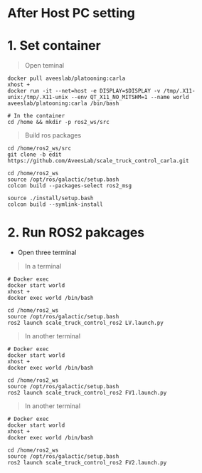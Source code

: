 # After Host PC setting

# 1. Set container
> Open teminal
```
docker pull aveeslab/platooning:carla
xhost +
docker run -it --net=host -e DISPLAY=$DISPLAY -v /tmp/.X11-unix:/tmp/.X11-unix --env QT_X11_NO_MITSHM=1 --name world aveeslab/platooning:carla /bin/bash

# In the container
cd /home && mkdir -p ros2_ws/src
```
> Build ros packages
```
cd /home/ros2_ws/src
git clone -b edit https://github.com/AveesLab/scale_truck_control_carla.git
```
```
cd /home/ros2_ws
source /opt/ros/galactic/setup.bash
colcon build --packages-select ros2_msg

source ./install/setup.bash
colcon build --symlink-install
```
# 2. Run ROS2 pakcages
- Open three terminal
> In a terminal
```
# Docker exec
docker start world
xhost +
docker exec world /bin/bash
```
```
cd /home/ros2_ws
source /opt/ros/galactic/setup.bash
ros2 launch scale_truck_control_ros2 LV.launch.py
```
> In another terminal
```
# Docker exec
docker start world
xhost +
docker exec world /bin/bash
```
```
cd /home/ros2_ws
source /opt/ros/galactic/setup.bash
ros2 launch scale_truck_control_ros2 FV1.launch.py
```
> In another terminal
```
# Docker exec
docker start world
xhost +
docker exec world /bin/bash
```
```
cd /home/ros2_ws
source /opt/ros/galactic/setup.bash
ros2 launch scale_truck_control_ros2 FV2.launch.py
```


